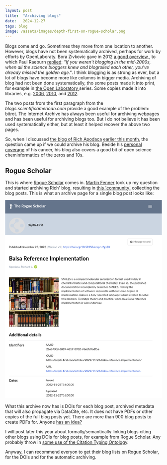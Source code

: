 ```yaml
---
layout: post
title:  "Archiving blogs"
date:   2024-12-27
tags: blog
image: /assets/images/depth-first-on-rogue-scholar.png
---
```


Blogs come and go. Sometimes they move from one location to another. However, blogs have not been systematically
archived, perhaps for work by efforts by OpenLaboraty. Bora Zivkovic gave in 2012
[a good overview <i class="fa-solid fa-box-archive fa-xs"></i>](https://web.archive.org/web/20120713032329/http://blogs.scientificamerican.com/a-blog-around-the-clock/2012/07/10/science-blogs-definition-and-a-history/),
to which Paul Raeburn [replied](https://ksj.mit.edu/tracker-archive/what-was-first-science-blog/): *"If you weren't
blogging in the mid-2000s, when all the science bloggers knew and blogrolled each other, you've already missed the golden
age."*. I think blogging is as strong as ever, but a lot of blogs have become more like columns in bigger media.
Archiving of blog had not been done systematically, tho some posts made it into print, for example in
[the Open Laboratory <i class="fa-solid fa-box-archive fa-xs"></i>](https://web.archive.org/web/20120114030926/http://blogs.scientificamerican.com/network-central/2011/07/18/open-laboratory-2011-submissions-so-far/)
series. Some copies made it into libraries, e.g. [2006](https://search.worldcat.org/en/title/225554926),
[2010](https://search.worldcat.org/en/title/727023103), and [2012](https://search.worldcat.org/en/title/797975793).

The two posts from the first paragraph from the *blogs.scientificamerican.com* provide a good example of the problem:
bitrot. The Internet Archive has always been useful for archiving webpages and has been useful for archiving blogs too.
But I do not believe it has been used systematically either, but at least it helped recover the above two pages.

So, when I discussed [the blog of Rich Apodaca](https://depth-first.com/) [earlier this month](https://chem-bla-ics.linkedchemistry.info/2024/12/08/rich-l-apodaca.html),
the question came up if we could archive his blog. Beside his [personal coverage](https://depth-first.com/) of
his cancer, his blog also covers a good bit of open science cheminformatics of the zeros and 10s.

## Rogue Scholar

This is where [Rogue Scholar](https://rogue-scholar.org/) comes in. [Martin Fenner](https://blog.front-matter.io/)
took up my question and started archiving Rich' blog, resulting in [this 'community'](https://rogue-scholar.org/communities/rapodaca/records?q=&l=list&p=1&s=10&sort=newest)
collecting the blog posts. This is what an archive page for a single blog post looks like:

![](/assets/images/depth-first-on-rogue-scholar.png)

What this archive now has is DOIs for each blog post, archived metadata that will also propagate via DataCite, etc.
It does not have PDFs or other copies of the full blog posts yet. There are more than 900 blog posts to create
PDFs for. Anyone [has an idea?](https://mastodon.social/@egonw/113725573843479243)

I will post later this year about formally/semantically linking blogs citing other blogs using DOIs for blog
posts, for example from Rogue Scholar. Any probably throw in [some use of the Citation Typing Ontology](http://localhost:4000/2024/04/02/open-science-retreat-2.html).

Anyway, I can recommend everyon to get their blog lists on Rogue Scholar, for the DOIs and for the automatic
archiving.
